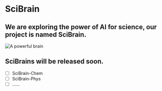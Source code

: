 # SciBrain

## We are exploring the power of AI for science, our project is named **SciBrain**. 

![A powerful brain](https://github.com/user-attachments/assets/bbebaa65-4953-4619-91a7-4c65ab9a186e)

## SciBrains will be released soon.

- [ ] SciBrain-Chem
- [ ] SciBrain-Phys
- [ ] ......
